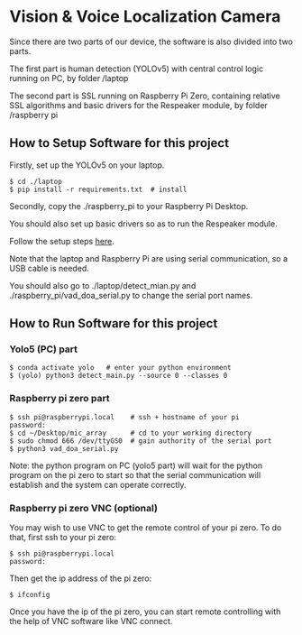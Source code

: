 # Vision & Voice Localization Camera

Since there are two parts of our device, the software is also divided into two parts. 

The first part is human detection (YOLOv5) with central control logic running on PC, by folder /laptop

The second part is SSL running on Raspberry Pi Zero, containing relative SSL algorithms and basic drivers for the Respeaker module, by folder /raspberry pi

## How to Setup Software for this project

Firstly, set up the YOLOv5 on your laptop.
````
$ cd ./laptop
$ pip install -r requirements.txt  # install
````

Secondly, copy the ./raspberry_pi to your Raspberry Pi Desktop.

You should also set up basic drivers so as to run the Respeaker module.

Follow the setup steps [here](https://wiki.seeedstudio.com/ReSpeaker_4_Mic_Array_for_Raspberry_Pi/).

Note that the laptop and Raspberry Pi are using serial communication, so a USB cable is needed.

You should also go to ./laptop/detect_mian.py and ./raspberry_pi/vad_doa_serial.py to change the serial port names.

## How to Run Software for this project

### Yolo5 (PC) part
````
$ conda activate yolo   # enter your python environment
$ (yolo) python3 detect_main.py --source 0 --classes 0
````

### Raspberry pi zero part
````
$ ssh pi@raspberrypi.local    # ssh + hostname of your pi
password:
$ cd ~/Desktop/mic_array      # cd to your working directory
$ sudo chmod 666 /dev/ttyGS0  # gain authority of the serial port
$ python3 vad_doa_serial.py
````

Note: the python program on PC (yolo5 part) will wait for the python program on the pi zero to start so that the serial communication will establish and the system can operate correctly.

### Raspberry pi zero VNC (optional)
You may wish to use VNC to get the remote control of your pi zero. To do that, first ssh to your pi zero:
````
$ ssh pi@raspberrypi.local   
password:
````
Then get the ip address of the pi zero:
````
$ ifconfig
````
Once you have the ip of the pi zero, you can start remote controlling with the help of VNC software like VNC connect.
